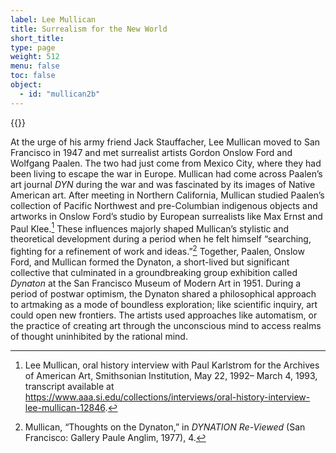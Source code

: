 ```yaml
---
label: Lee Mullican
title: Surrealism for the New World
short_title:
type: page
weight: 512
menu: false
toc: false
object:
  - id: "mullican2b"
---
```

{{<q-figure id="mullican2b">}}

At the urge of his army friend Jack Stauffacher, Lee Mullican moved to San Francisco in 1947 and met surrealist artists Gordon Onslow Ford and Wolfgang Paalen. The two had just come from Mexico City, where they had been living to escape the war in Europe. Mullican had come across Paalen’s art journal *DYN* during the war and was fascinated by its images of Native American art. After meeting in Northern California, Mullican studied Paalen’s collection of Pacific Northwest and pre-Columbian indigenous objects and artworks in Onslow Ford’s studio by European surrealists like Max Ernst and Paul Klee.[^2] These influences majorly shaped Mullican’s stylistic and theoretical development during a period when he felt himself “searching, fighting for a refinement of work and ideas.”[^3] Together, Paalen, Onslow Ford, and Mullican formed the Dynaton, a short-lived but significant collective that culminated in a groundbreaking group exhibition called *Dynaton* at the San Francisco Museum of Modern Art in 1951. During a period of postwar optimism, the Dynaton shared a philosophical approach to artmaking as a mode of boundless exploration; like scientific inquiry, art could open new frontiers. The artists used approaches like automatism, or the practice of creating art through the unconscious mind to access realms of thought uninhibited by the rational mind.

[^1]: Christopher Knight in “The Short, Happy Life of Dynaton,” *Los Angeles Times*, December 16, 1992, available at https://www.latimes.com/archives/la-xpm-1992-12-16-ca-1811-story.html.

[^2]: Lee Mullican, oral history interview with Paul Karlstrom for the Archives of American Art, Smithsonian Institution, May 22, 1992– March 4, 1993, transcript available at https://www.aaa.si.edu/collections/interviews/oral-history-interview-lee-mullican-12846.

[^3]: Mullican, “Thoughts on the Dynaton,” in *DYNATION Re-Viewed* (San Francisco: Gallery Paule Anglim, 1977), 4.
